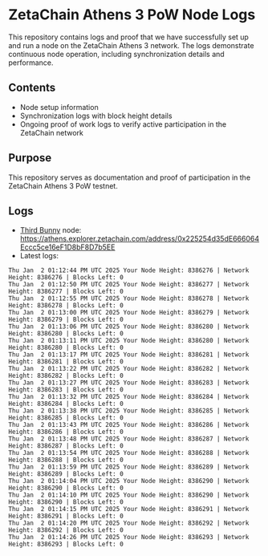 # ZetaChain Athens 3 PoW Node Logs
This repository contains logs and proof that we have successfully set up and run a node on the ZetaChain Athens 3 network. The logs demonstrate continuous node operation, including synchronization details and performance.

## Contents
- Node setup information
- Synchronization logs with block height details
- Ongoing proof of work logs to verify active participation in the ZetaChain network

## Purpose
This repository serves as documentation and proof of participation in the ZetaChain Athens 3 PoW testnet.

## Logs

- [Third Bunny](https://thirdbunny.xyz/) node: https://athens.explorer.zetachain.com/address/0x225254d35dE666064Eccc5ce16eF1D8bF8D7b5EE
- Latest logs:
```
Thu Jan  2 01:12:44 PM UTC 2025 Your Node Height: 8386276 | Network Height: 8386276 | Blocks Left: 0
Thu Jan  2 01:12:50 PM UTC 2025 Your Node Height: 8386277 | Network Height: 8386277 | Blocks Left: 0
Thu Jan  2 01:12:55 PM UTC 2025 Your Node Height: 8386278 | Network Height: 8386278 | Blocks Left: 0
Thu Jan  2 01:13:00 PM UTC 2025 Your Node Height: 8386279 | Network Height: 8386279 | Blocks Left: 0
Thu Jan  2 01:13:06 PM UTC 2025 Your Node Height: 8386280 | Network Height: 8386280 | Blocks Left: 0
Thu Jan  2 01:13:11 PM UTC 2025 Your Node Height: 8386280 | Network Height: 8386280 | Blocks Left: 0
Thu Jan  2 01:13:17 PM UTC 2025 Your Node Height: 8386281 | Network Height: 8386281 | Blocks Left: 0
Thu Jan  2 01:13:22 PM UTC 2025 Your Node Height: 8386282 | Network Height: 8386282 | Blocks Left: 0
Thu Jan  2 01:13:27 PM UTC 2025 Your Node Height: 8386283 | Network Height: 8386283 | Blocks Left: 0
Thu Jan  2 01:13:32 PM UTC 2025 Your Node Height: 8386284 | Network Height: 8386284 | Blocks Left: 0
Thu Jan  2 01:13:38 PM UTC 2025 Your Node Height: 8386285 | Network Height: 8386285 | Blocks Left: 0
Thu Jan  2 01:13:43 PM UTC 2025 Your Node Height: 8386286 | Network Height: 8386286 | Blocks Left: 0
Thu Jan  2 01:13:48 PM UTC 2025 Your Node Height: 8386287 | Network Height: 8386287 | Blocks Left: 0
Thu Jan  2 01:13:54 PM UTC 2025 Your Node Height: 8386288 | Network Height: 8386288 | Blocks Left: 0
Thu Jan  2 01:13:59 PM UTC 2025 Your Node Height: 8386289 | Network Height: 8386289 | Blocks Left: 0
Thu Jan  2 01:14:04 PM UTC 2025 Your Node Height: 8386290 | Network Height: 8386290 | Blocks Left: 0
Thu Jan  2 01:14:10 PM UTC 2025 Your Node Height: 8386290 | Network Height: 8386290 | Blocks Left: 0
Thu Jan  2 01:14:15 PM UTC 2025 Your Node Height: 8386291 | Network Height: 8386291 | Blocks Left: 0
Thu Jan  2 01:14:20 PM UTC 2025 Your Node Height: 8386292 | Network Height: 8386292 | Blocks Left: 0
Thu Jan  2 01:14:26 PM UTC 2025 Your Node Height: 8386293 | Network Height: 8386293 | Blocks Left: 0
```
